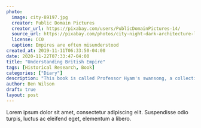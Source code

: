 ```yaml
---
photo:
  image: city-89197.jpg
  creator: Public Domain Pictures
  creator_url: https://pixabay.com/users/PublicDomainPictures-14/
  source_url: https://pixabay.com/photos/city-night-dark-architecture-lamps-89197/
  license: CC0
  caption: Empires are often misunderstood
created_at: 2019-11-11T06:33:50-04:00
date: 2020-11-22T07:33:47-04:00
title: "Understanding British Empire"
tags: [Historical Research, Book]
categories: ["Diary"]
description: "This book is called Professor Hyam's swansong, a collection of essays. Here's what I learned."
author: Ben Wilson
draft: true
layout: post
---
```


Lorem ipsum dolor sit amet, consectetur adipiscing elit. Suspendisse odio turpis, luctus ac eleifend eget, elementum a libero. 
